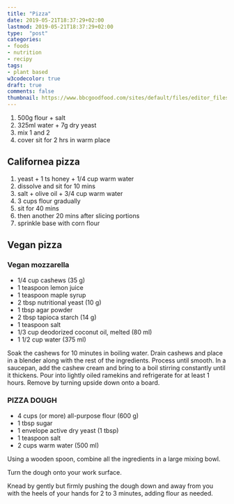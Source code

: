 ```yaml
---
title: "Pizza"
date: 2019-05-21T18:37:29+02:00
lastmod: 2019-05-21T18:37:29+02:00
type:  "post"
categories:
- foods
- nutrition
- recipy
tags:
- plant based
w3codecolor: true
draft: true
comments: false
thumbnail: https://www.bbcgoodfood.com/sites/default/files/editor_files/2017/11/plant-based-diet-guide-main-image-700-350.jpg
---
```


1. 500g flour + salt
2. 325ml water + 7g dry yeast
3. mix 1 and 2
4. cover sit for 2 hrs in warm place


## Californea pizza

1. yeast + 1 ts honey + 1/4 cup  warm water
2. dissolve and sit for 10 mins
3. salt + olive oil + 3/4 cup warm water
4. 3 cups flour gradually
5. sit for 40 mins
6. then another 20 mins after slicing portions
7. sprinkle base with corn flour 

## Vegan pizza

### Vegan mozzarella 

* 1/4 cup cashews (35 g)
* 1 teaspoon lemon juice
* 1 teaspoon maple syrup
* 2 tbsp nutritional yeast (10 g)
* 1 tbsp agar powder 
* 2 tbsp tapioca starch (14 g)
* 1 teaspoon salt
* 1/3 cup deodorized coconut oil, melted (80 ml)
* 1 1/2 cup water (375 ml)
  

Soak the cashews for 10 minutes in boiling water.
Drain cashews and place in a blender along with the rest of the ingredients.
Process until smooth.
In a saucepan, add the cashew cream and bring to a boil stirring constantly until it thickens.
Pour into lightly oiled ramekins and refrigerate for at least 1 hours.
Remove by turning upside down onto a board.

### PIZZA DOUGH

* 4 cups (or more) all-purpose flour (600 g)
* 1 tbsp sugar
* 1 envelope active dry yeast (1 tbsp)
* 1 teaspoon salt
* 2 cups warm water (500 ml)


Using a wooden spoon, combine all the ingredients in a large mixing bowl.

Turn the dough onto your work surface. 

Knead by gently but firmly pushing the dough down and away from you with the heels of your hands for 2 to 3 minutes, adding flour as needed.

